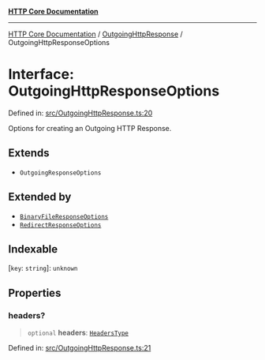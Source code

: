 [**HTTP Core Documentation**](../../README.md)

***

[HTTP Core Documentation](../../README.md) / [OutgoingHttpResponse](../README.md) / OutgoingHttpResponseOptions

# Interface: OutgoingHttpResponseOptions

Defined in: [src/OutgoingHttpResponse.ts:20](https://github.com/stonemjs/http-core/blob/6577700bdede2420a5df45a338635c35547070ea/src/OutgoingHttpResponse.ts#L20)

Options for creating an Outgoing HTTP Response.

## Extends

- `OutgoingResponseOptions`

## Extended by

- [`BinaryFileResponseOptions`](../../BinaryFileResponse/interfaces/BinaryFileResponseOptions.md)
- [`RedirectResponseOptions`](../../RedirectResponse/interfaces/RedirectResponseOptions.md)

## Indexable

\[`key`: `string`\]: `unknown`

## Properties

### headers?

> `optional` **headers**: [`HeadersType`](../../declarations/type-aliases/HeadersType.md)

Defined in: [src/OutgoingHttpResponse.ts:21](https://github.com/stonemjs/http-core/blob/6577700bdede2420a5df45a338635c35547070ea/src/OutgoingHttpResponse.ts#L21)
